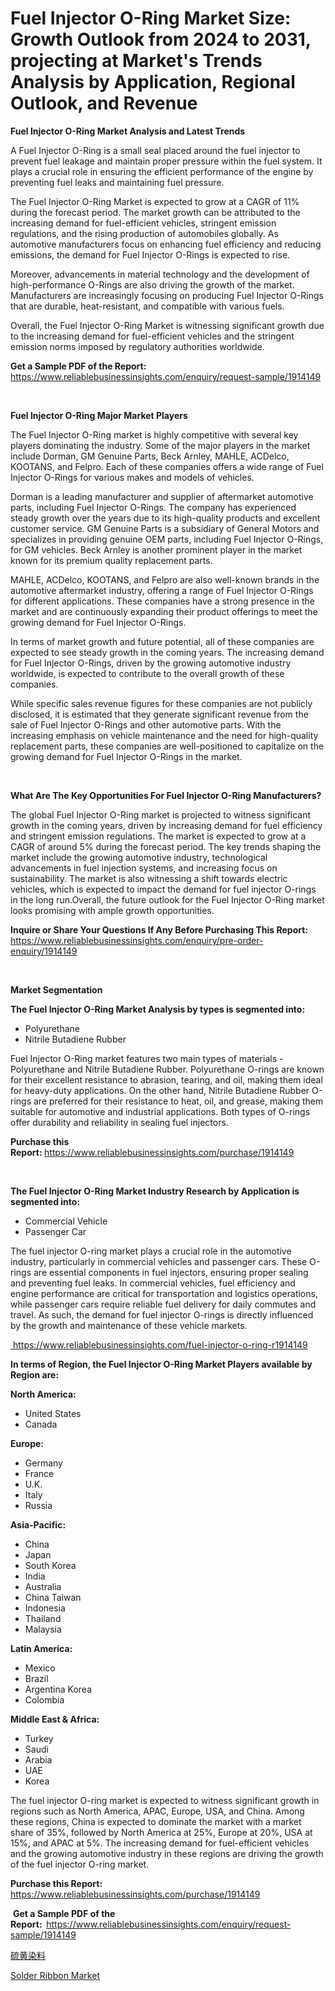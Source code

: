 <p><h1>Fuel Injector O-Ring Market Size: Growth Outlook from 2024 to 2031, projecting at Market's Trends Analysis by Application, Regional Outlook, and Revenue</h1></p><p><strong>Fuel Injector O-Ring Market Analysis and Latest Trends</strong></p>
<p><p>A Fuel Injector O-Ring is a small seal placed around the fuel injector to prevent fuel leakage and maintain proper pressure within the fuel system. It plays a crucial role in ensuring the efficient performance of the engine by preventing fuel leaks and maintaining fuel pressure.</p><p>The Fuel Injector O-Ring Market is expected to grow at a CAGR of 11% during the forecast period. The market growth can be attributed to the increasing demand for fuel-efficient vehicles, stringent emission regulations, and the rising production of automobiles globally. As automotive manufacturers focus on enhancing fuel efficiency and reducing emissions, the demand for Fuel Injector O-Rings is expected to rise.</p><p>Moreover, advancements in material technology and the development of high-performance O-Rings are also driving the growth of the market. Manufacturers are increasingly focusing on producing Fuel Injector O-Rings that are durable, heat-resistant, and compatible with various fuels.</p><p>Overall, the Fuel Injector O-Ring Market is witnessing significant growth due to the increasing demand for fuel-efficient vehicles and the stringent emission norms imposed by regulatory authorities worldwide.</p></p>
<p><strong>Get a Sample PDF of the Report:&nbsp;</strong> <a href="https://www.reliablebusinessinsights.com/enquiry/request-sample/1914149">https://www.reliablebusinessinsights.com/enquiry/request-sample/1914149</a></p>
<p>&nbsp;</p>
<p><strong>Fuel Injector O-Ring Major Market Players</strong></p>
<p><p>The Fuel Injector O-Ring market is highly competitive with several key players dominating the industry. Some of the major players in the market include Dorman, GM Genuine Parts, Beck Arnley, MAHLE, ACDelco, KOOTANS, and Felpro. Each of these companies offers a wide range of Fuel Injector O-Rings for various makes and models of vehicles.</p><p>Dorman is a leading manufacturer and supplier of aftermarket automotive parts, including Fuel Injector O-Rings. The company has experienced steady growth over the years due to its high-quality products and excellent customer service. GM Genuine Parts is a subsidiary of General Motors and specializes in providing genuine OEM parts, including Fuel Injector O-Rings, for GM vehicles. Beck Arnley is another prominent player in the market known for its premium quality replacement parts.</p><p>MAHLE, ACDelco, KOOTANS, and Felpro are also well-known brands in the automotive aftermarket industry, offering a range of Fuel Injector O-Rings for different applications. These companies have a strong presence in the market and are continuously expanding their product offerings to meet the growing demand for Fuel Injector O-Rings.</p><p>In terms of market growth and future potential, all of these companies are expected to see steady growth in the coming years. The increasing demand for Fuel Injector O-Rings, driven by the growing automotive industry worldwide, is expected to contribute to the overall growth of these companies.</p><p>While specific sales revenue figures for these companies are not publicly disclosed, it is estimated that they generate significant revenue from the sale of Fuel Injector O-Rings and other automotive parts. With the increasing emphasis on vehicle maintenance and the need for high-quality replacement parts, these companies are well-positioned to capitalize on the growing demand for Fuel Injector O-Rings in the market.</p></p>
<p>&nbsp;</p>
<p><strong>What Are The Key Opportunities For Fuel Injector O-Ring Manufacturers?</strong></p>
<p><p>The global Fuel Injector O-Ring market is projected to witness significant growth in the coming years, driven by increasing demand for fuel efficiency and stringent emission regulations. The market is expected to grow at a CAGR of around 5% during the forecast period. The key trends shaping the market include the growing automotive industry, technological advancements in fuel injection systems, and increasing focus on sustainability. The market is also witnessing a shift towards electric vehicles, which is expected to impact the demand for fuel injector O-rings in the long run.Overall, the future outlook for the Fuel Injector O-Ring market looks promising with ample growth opportunities.</p></p>
<p><strong>Inquire or Share Your Questions If Any Before Purchasing This Report:</strong> <a href="https://www.reliablebusinessinsights.com/enquiry/pre-order-enquiry/1914149">https://www.reliablebusinessinsights.com/enquiry/pre-order-enquiry/1914149</a></p>
<p>&nbsp;</p>
<p><strong>Market Segmentation</strong></p>
<p><strong>The Fuel Injector O-Ring Market Analysis by types is segmented into:</strong></p>
<p><ul><li>Polyurethane</li><li>Nitrile Butadiene Rubber</li></ul></p>
<p><p>Fuel Injector O-Ring market features two main types of materials - Polyurethane and Nitrile Butadiene Rubber. Polyurethane O-rings are known for their excellent resistance to abrasion, tearing, and oil, making them ideal for heavy-duty applications. On the other hand, Nitrile Butadiene Rubber O-rings are preferred for their resistance to heat, oil, and grease, making them suitable for automotive and industrial applications. Both types of O-rings offer durability and reliability in sealing fuel injectors.</p></p>
<p><strong>Purchase this Report:&nbsp;</strong><a href="https://www.reliablebusinessinsights.com/purchase/1914149">https://www.reliablebusinessinsights.com/purchase/1914149</a></p>
<p>&nbsp;</p>
<p><strong>The Fuel Injector O-Ring Market Industry Research by Application is segmented into:</strong></p>
<p><ul><li>Commercial Vehicle</li><li>Passenger Car</li></ul></p>
<p><p>The fuel injector O-ring market plays a crucial role in the automotive industry, particularly in commercial vehicles and passenger cars. These O-rings are essential components in fuel injectors, ensuring proper sealing and preventing fuel leaks. In commercial vehicles, fuel efficiency and engine performance are critical for transportation and logistics operations, while passenger cars require reliable fuel delivery for daily commutes and travel. As such, the demand for fuel injector O-rings is directly influenced by the growth and maintenance of these vehicle markets.</p></p>
<p><a href="https://www.reliablebusinessinsights.com/fuel-injector-o-ring-r1914149">&nbsp;https://www.reliablebusinessinsights.com/fuel-injector-o-ring-r1914149</a></p>
<p><strong>In terms of Region, the Fuel Injector O-Ring Market Players available by Region are:</strong></p>
<p>
    <p> <strong> North America: </strong>
        <ul>
            <li>United States</li>
            <li>Canada</li>
        </ul>
        </p> 
    <p> <strong> Europe: </strong>
        <ul>
            <li>Germany</li>
            <li>France</li>
            <li>U.K.</li>
            <li>Italy</li>
            <li>Russia</li>
        </ul>
        </p> 
    <p> <strong> Asia-Pacific: </strong>
        <ul>
            <li>China</li>
            <li>Japan</li>
            <li>South Korea</li>
            <li>India</li>
            <li>Australia</li>
            <li>China Taiwan</li>
            <li>Indonesia</li>
            <li>Thailand</li>
            <li>Malaysia</li>
        </ul>
        </p> 
    <p> <strong> Latin America: </strong>
        <ul>
            <li>Mexico</li>
            <li>Brazil</li>
            <li>Argentina Korea</li>
            <li>Colombia</li>
        </ul>
        </p> 
    <p> <strong> Middle East & Africa: </strong>
        <ul>
            <li>Turkey</li>
            <li>Saudi</li>
            <li>Arabia</li>
            <li>UAE</li>
            <li>Korea</li>
        </ul>
    </p>
    </p>
<p><p>The fuel injector O-ring market is expected to witness significant growth in regions such as North America, APAC, Europe, USA, and China. Among these regions, China is expected to dominate the market with a market share of 35%, followed by North America at 25%, Europe at 20%, USA at 15%, and APAC at 5%. The increasing demand for fuel-efficient vehicles and the growing automotive industry in these regions are driving the growth of the fuel injector O-ring market.</p></p>
<p><strong>Purchase this Report: </strong><a href="https://www.reliablebusinessinsights.com/purchase/1914149">https://www.reliablebusinessinsights.com/purchase/1914149</a></p>
<p>&nbsp;<strong>Get a Sample PDF of the Report:&nbsp;&nbsp;</strong><a href="https://www.reliablebusinessinsights.com/enquiry/request-sample/1914149">https://www.reliablebusinessinsights.com/enquiry/request-sample/1914149</a></p>
<p><strong></strong></p>
<p><p><a href="https://github.com/nxboeu02965442/Market-Research-Report-List-3/blob/main/47153525306.md">硫黄染料</a></p><p><a href="https://github.com/faniayasa/Market-Research-Report-List-1/blob/main/solder-ribbon-market.md">Solder Ribbon Market</a></p></p>